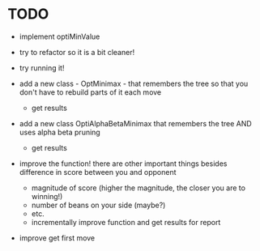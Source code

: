 # TODO

- implement optiMinValue
- try to refactor so it is a bit cleaner!
- try running it!

- add a new class - OptMinimax - that remembers the tree so that you don't have to rebuild parts of it each move
	- get results
- add a new class OptiAlphaBetaMinimax that remembers the tree AND uses alpha beta pruning
	- get results

- improve the function! there are other important things besides difference in score between you and opponent
	- magnitude of score (higher the magnitude, the closer you are to winning!)
	- number of beans on your side (maybe?)
	- etc.
	- incrementally improve function and get results for report
- improve get first move